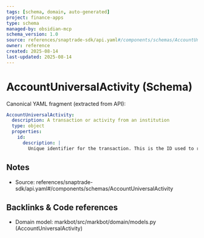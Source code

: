```yaml
---
tags: [schema, domain, auto-generated]
project: finance-apps
type: schema
managed-by: obsidian-mcp
schema_version: 1.0
source: references/snaptrade-sdk/api.yaml#/components/schemas/AccountUniversalActivity
owner: reference
created: 2025-08-14
last-updated: 2025-08-14
---
```


# AccountUniversalActivity (Schema)

Canonical YAML fragment (extracted from API):

```yaml
AccountUniversalActivity:
  description: A transaction or activity from an institution
  type: object
  properties:
    id:
      description: |
        Unique identifier for the transaction. This is the ID used to reference the transaction in SnapTrade.
```

## Notes
- Source: references/snaptrade-sdk/api.yaml#/components/schemas/AccountUniversalActivity

## Backlinks & Code references
- Domain model: markbot/src/markbot/domain/models.py (AccountUniversalActivity)
